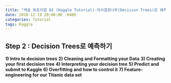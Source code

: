 ```yaml
---
title: "캐글 튜토리얼 02 (Kaggle Tutorial)-의사결정나무(Decision Trees)로 예측하기"
date: 2018-12-19 20:00:00 -0400
categories: Tutorial
tags: Kaggle
---
```

## Step 2 : Decision Trees로 예측하기
**1) Intro to decision trees**
**2) Cleaning and Formatting your Data**
**3) Creating your first decision tree**
**4) Interpreting your decision tree**
**5) Predict and submit to Kaggle**
**6) Overfitting and how to control it**
**7) Feature-engineering for our Titanic data set**
